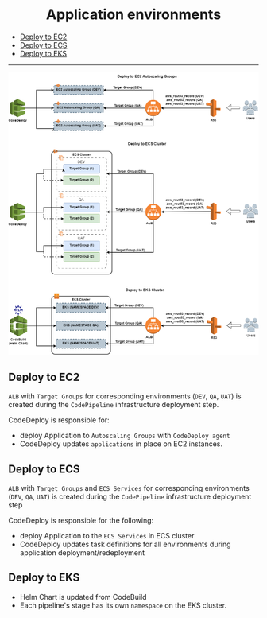 <h1 align="center"> Application environments </h1> 

  * [Deploy to EC2](./app-envs.md#deploy-to-ec2)
  * [Deploy to ECS](./app-envs.md#deploy-to-ecs)
  * [Deploy to EKS](./app-envs.md#deploy-to-eks)

<hr>

![Application environments](pic/app-envs.png)

## Deploy to EC2
`ALB` with `Target Groups` for corresponding environments (`DEV`, `QA`, `UAT`) is created during the `CodePipeline` infrastructure deployment step.

CodeDeploy is responsible for:
* deploy Application to `Autoscaling Groups` with `CodeDeploy agent`
* CodeDeploy updates `applications` in place on EC2 instances.

## Deploy to ECS
`ALB` with `Target Groups` and `ECS Services` for corresponding environments (`DEV`, `QA`, `UAT`) is created during the `CodePipeline` infrastructure deployment step

CodeDeploy is responsible for the following:
* deploy Application to the `ECS Services` in ECS cluster
* CodeDeploy updates task definitions for all environments during application deployment/redeployment

## Deploy to EKS

* Helm Chart is updated from CodeBuild
* Each pipeline's stage has its own `namespace` on the EKS cluster.


